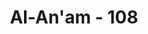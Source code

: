 ---
title: "Al-An'am - 108"
no: 108
arabic_no: ١٠٨
ayah: وَلَا تَسُبُّوا الَّذِيْنَ يَدْعُوْنَ مِنْ دُوْنِ اللّٰهِ فَيَسُبُّوا اللّٰهَ عَدْوًاۢ بِغَيْرِ عِلْمٍۗ  كَذٰلِكَ زَيَّنَّا لِكُلِّ اُمَّةٍ عَمَلَهُمْۖ ثُمَّ اِلٰى رَبِّهِمْ مَّرْجِعُهُمْ فَيُنَبِّئُهُمْ بِمَا كَانُوْا يَعْمَلُوْنَ 
translation: "Dan janganlah kamu memaki sesembahan yang mereka sembah selain Allah, karena mereka nanti akan memaki Allah dengan melampaui batas tanpa dasar pengetahuan. Demikianlah, Kami jadikan setiap umat menganggap baik pekerjaan mereka. Kemudian kepada Tuhan tempat kembali mereka, lalu Dia akan memberitahukan kepada mereka apa yang telah mereka kerjakan."
tafsir: "Mengenai sebab turunnya ayat ini diceritakan sebagai berikut, pada suatu ketika orang-orang Islam mencaci-maki berhala, sesembahan orang-orang kafir, kemudian mereka dilarang dari memaki-maki itu. (Riwayat 'Abd ar-Razzaq dari Qatadah).\n\nAllah melarang kaum Muslimin memaki berhala yang disembah kaum musyrik untuk menghindari makian terhadap Allah dari orang-orang musyrik, karena mereka adalah orang-orang yang tidak mengetahui sifat-sifat Allah dan sebutan-sebutan yang seharusnya diucapkan untuk-Nya. Maka bisa terjadi mereka mencaci-maki Allah dengan kata-kata yang menyebabkan kemarahan orang-orang mukmin. Dari ayat ini dapat diambil pengertian bahwa sesuatu perbuatan apabila dipergunakan untuk terwujudnya perbuatan lain yang maksiat, maka seharusnyalah ditinggalkan, dan segala perbuatan yang menimbulkan akibat buruk, maka perbuatan itu terlarang. Ayat ini memberikan isyarat pula kepada adanya larangan bagi kaum Muslimin bahwa mereka tidak boleh melakukan sesuatu yang menyebabkan orang-orang kafir tambah menjauhi kebenaran. Mencaci-maki berhala sebenarnya adalah mencaci-maki benda mati. Oleh sebab itu memaki berhala itu adalah tidak dosa. Akan tetapi karena memaki berhala itu menyebabkan orang-orang musyrik merasa tersinggung dan marah, yang akhirnya mereka akan membalas dengan mencaci-maki Allah, maka terlaranglah perbuatan itu.\n\nAllah memberikan penjelasan bahwa Dia menjadikan setiap umat menganggap baik perbuatan mereka sendiri. Hal ini berarti bahwa ukuran baik dan tidaknya sesuatu perbuatan atau kebiasaan, adakalanya timbul dari penilaian manusia sendiri, apakah itu merupakan perbuatan atau kebiasaan yang turun-temurun ataupun perbuatan serta kebiasaan yang baru saja timbul, seperti tersinggungnya perasaan orang-orang musyrik apabila ada orang-orang yang memaki berhala-berhala mereka. Hal ini menunjukkan bahwa ukuran untuk menilai perbuatan atau kebiasaan itu baik atau buruk, adalah termasuk persoalan yang ikhtiyari. Hanya saja di samping itu Allah telah memberikan naluri pada diri manusia untuk menilai perbuatan dan kebiasaan itu, apakah perbuatan dan kebiasaan itu termasuk baik ataukah buruk. Sedangkan tugas-tugas Rasul adalah penyampaikan wahyu yang membimbing dan mengarahkan naluri untuk berkembang sebagaimana mestinya ke jalan yang benar agar mereka dapat menilai perbuatan serta kebiasaan itu dengan penilaian yang benar.\n\nPada akhir ayat ini Allah memberikan penjelasan bahwa manusia keseluruhannya akan kembali kepada Allah setelah mereka mati, yaitu pada hari kebangkitan; karena Dialah Tuhan yang sebenarnya dan Dia akan memberitakan seluruh perbuatan yang mereka lakukan di dunia, dan akan memberikan balasan yang setimpal."
---